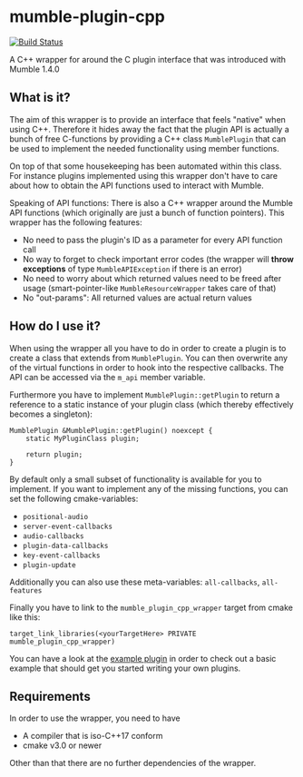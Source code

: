 # mumble-plugin-cpp

[![Build Status](https://travis-ci.com/mumble-voip/mumble-plugin-cpp.svg?branch=master)](https://travis-ci.com/mumble-voip/mumble-plugin-cpp)

A C++ wrapper for around the C plugin interface that was introduced with Mumble 1.4.0

## What is it?

The aim of this wrapper is to provide an interface that feels "native" when using C++. Therefore it hides away the fact that the plugin
API is actually a bunch of free C-functions by providing a C++ class `MumblePlugin` that can be used to implement the needed functionality using
member functions.

On top of that some housekeeping has been automated within this class. For instance plugins implemented using this wrapper don't have to care about
how to obtain the API functions used to interact with Mumble.

Speaking of API functions: There is also a C++ wrapper around the Mumble API functions (which originally are just a bunch of function pointers). This
wrapper has the following features:
- No need to pass the plugin's ID as a parameter for every API function call
- No way to forget to check important error codes (the wrapper will **throw exceptions** of type `MumbleAPIException` if there is an error)
- No need to worry about which returned values need to be freed after usage (smart-pointer-like `MumbleResourceWrapper` takes care of that)
- No "out-params": All returned values are actual return values


## How do I use it?

When using the wrapper all you have to do in order to create a plugin is to create a class that extends from `MumblePlugin`. You can then overwrite
any of the virtual functions in order to hook into the respective callbacks. The API can be accessed via the `m_api` member variable.

Furthermore you have to implement `MumblePlugin::getPlugin` to return a reference to a static instance of your plugin class (which thereby effectively
becomes a singleton):

```
MumblePlugin &MumblePlugin::getPlugin() noexcept {
    static MyPluginClass plugin;

    return plugin;
}
```

By default only a small subset of functionality is available for you to implement. If you want to implement any of the missing functions,
you can set the following cmake-variables:
- `positional-audio`
- `server-event-callbacks`
- `audio-callbacks`
- `plugin-data-callbacks`
- `key-event-callbacks`
- `plugin-update`

Additionally you can also use these meta-variables: `all-callbacks`, `all-features`

Finally you have to link to the `mumble_plugin_cpp_wrapper` target from cmake like this:
```
target_link_libraries(<yourTargetHere> PRIVATE mumble_plugin_cpp_wrapper)
```

You can have a look at the [example plugin](examplePlugin/) in order to check out a basic example that should get
you started writing your own plugins.


## Requirements

In order to use the wrapper, you need to have
- A compiler that is iso-C++17 conform
- cmake v3.0 or newer

Other than that there are no further dependencies of the wrapper.

